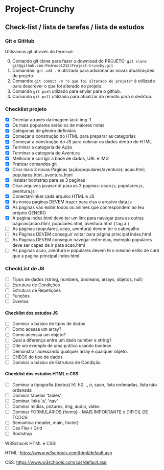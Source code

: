 # Project-Crunchy

## Check-list / lista de tarefas / lista de estudos

### Git e GitHub

Utilizamos git através do terminal:

0. Comando git clone para fazer o download do PROJETO: `git clone git@github.com:Pedrooo1212/Project-Crunchy.git  `
1. Comandos: `git add .` é utilizado para adicionar as novas atualizações do projeto.
2. Comando: `git commit -m "o que foi alterado do projeto"` é utilizado para descrever o que foi alterado no projeto.
3. Comando `git push` utilzado para enviar para o github.
4. Comando `git pull` utilizado para atualizar do remoto para o desktop.

### Checklist projeto

* [X]  Orientar através da imagem task-img-1
* [X]  Os mais populares serão os de maiores notas
* [X]  Categorias de gênero definidas
* [X]  Começar a construção do HTML para preparar as categorias
* [X]  Começar a construção do JS para colocar os dados dentro do HTML
* [X]  Terminar a categoria de Ação
* [X]  Terminar a categoria de Aventura
* [X]  Melhorar e corrigir a base de dados, URL e IMG
* [X]  Praticar comandos git
* [X]  Criar mais 3 novas Paginas (ação/populares/aventura): acao.html, populares.html, aventura.html
* [X]  Instalar bootstrap para as 3 paginas
* [X]  Criar arquivos javascript para as 3 paginas: acao.js, populares.js, aventura.js
* [X]  Conectar/linkar cada arquivo HTML e JS
* [X]  As novas paginas DEVEM trazer para elas o arquivo data.js
* [X]  As paginas vão exibir todos os animes que conrespondem ao teu próprio GENERO
* [X]  A pagina index.html deve ter um link para navegar para as outras páginas(acao.html, populares.html, aventura.html ( tag a )
* [ ]  As páginas (populares, acao, aventura) devem ter o cabeçalho
* [ ]  As Páginas DEVEM conseguir voltar para página principal index.html
* [ ]  As Páginas DEVEM conseguir navegar entre elas, exemplo populares deve ser capaz de ir para acao.html
* [ ]  As paginas acao, aventura e populares devem te o mesmo estilo de card que a pagina principal index.html

### CheckList de JS

* [ ]  Tipos de dados (string, numbers, booleans, arrays, objetos, null)
* [ ]  Estrutura de Condições
* [ ]  Estrutura de Repetições
* [ ]  Funções
* [ ]  Eventos

#### Checklist dos estudos JS

* [ ]  Dominar o básico de tipos de dados
* [ ]  Como acessa um array?
* [ ]  Como acesssa um objeto?
* [ ]  Qual a diferença entre um dado number e string?
* [ ]  Cite um exemplo de uma prática usando boolean.
* [ ]  Demonstrar acessando qualquer array e qualquer objeto.
* [ ]  CHECK do tipo de dados
* [ ]  Dominar o básico de Estrutura de Condição

#### Checklist dos estudos HTML e CSS

* [ ]  Dominar a tipografia (textos) h1, h2..., p, span, lista ordenadas, lista não ordenada
* [ ]  Dominar tabelas 'tables'
* [ ]  Dominar links 'a', 'nav'
* [ ]  Dominar midias, pictures, img, audio, video
* [ ]  Dominar FORMULÁRIOS (forms) - MAIS IMPORTANTE e DIFICIL DE TODOS
* [ ]  Semantica (header, main, footer)
* [ ]  Css Flex / Grid
* [ ]  Bootstrap

W3Schools HTML e CSS:

HTML: https://www.w3schools.com/html/default.asp

CSS: https://www.w3schools.com/css/default.asp
